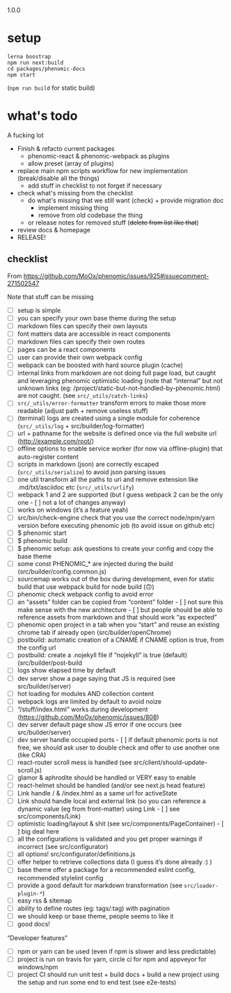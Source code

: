 1.0.0

# setup

```
lerna boostrap
npm run next:build
cd packages/phenomic-docs
npm start
```

(`npm run build` for static build)

# what's todo

A fucking lot

- Finish & refacto current packages
  - phenomic-react & phenomic-webpack as plugins
  - allow preset (array of plugins)
- replace main npm scripts workflow for new implementation (break/disable all the things)
  - add stuff in checklist to not forget if necessary
- check what's missing from the checklist
  - do what's missing that we still want (check) + provide migration doc
    - implement missing thing
    - remove from old codebase the thing
  - or release notes for removed stuff (~~delete from list like that~~)
- review docs & homepage
- RELEASE!

## checklist

From https://github.com/MoOx/phenomic/issues/925#issuecomment-271502547

Note that stuff can be missing

- [ ] setup is simple
- [ ] you can specify your own base theme during the setup
- [ ] markdown files can specify their own layouts
- [ ] font matters data are accessible in react components
- [ ] markdown files can specify their own routes
- [ ] pages can be a react components
- [ ] user can provide their own webpack config
- [ ] webpack can be boosted with hard source plugin (cache)
- [ ] internal links from markdown are not doing full page load, but caught and leveraging phenomic optimistic loading (note that “internal” but not unknown links (eg: /project/static-but-not-handled-by-phenomic.html) are not caught. (see `src/_utils/catch-links`)
- [ ] `src/_utils/error-formatter` transform errors to make those more readable (adjust path + remove useless stuff)
- [ ] (terminal) logs are created using a single module for coherence (`src/_utils/log` + src/builder/log-formatter)
- [ ] url + pathname for the website is defined once via the full website url (http://example.com/root/)
- [ ] offline options to enable service worker (for now via offline-plugin) that auto-register content
- [ ] scripts in markdown (json) are correctly escaped (`src/_utils/serialize`) to avoid json parsing issues
- [ ] one util transform all the paths to uri and remove extension like .md/txt/asciidoc etc (`src/_utils/urlify`)
- [ ] webpack 1 and 2 are supported (but I guess webpack 2 can be the only one - [ ] not a lot of changes anyway)
- [ ] works on windows (it’s a feature yeah)
- [ ] src/bin/check-engine check that you use the correct node/npm/yarn version before executing phenomic job (to avoid issue on github etc)
- [ ] $ phenomic start
- [ ] $ phenomic build
- [ ] $ phenomic setup: ask questions to create your config and copy the base theme
- [ ] some const PHENOMIC_* are injected during the build (src/builder/config.common.js)
- [ ] sourcemap works out of the box during development, even for static build that use webpack build for node build (🙃)
- [ ] phenomic check webpack config to avoid error
- [ ] an “assets” folder can be copied from “content” folder - [ ] not sure this make sense with the new architecture - [ ] but people should be able to reference assets from markdown and that should work “as expected”
- [ ] phenomic open project in a tab when you “start” and reuse an existing chrome tab if already open (src/builder/openChrome)
- [ ] postbuild: automatic creation of a CNAME if CNAME option is true, from the config url
- [ ] postbuild: create a .nojekyll file if “nojekyll” is true (default) (src/builder/post-build
- [ ] logs show elapsed time by default
- [ ] dev server show a page saying that JS is required (see src/builder/server)
- [ ] hot loading for modules AND collection content
- [ ] webpack logs are limited by default to avoid noize
- [ ] “/stuff/index.html” works during development (https://github.com/MoOx/phenomic/issues/808)
- [ ] dev server default page show JS error if one occurs (see src/builder/server)
- [ ] dev server handle occupied ports - [ ] if default phenomic ports is not free, we should ask user to double check and offer to use another one (like CRA)
- [ ] react-router scroll mess is handled (see src/client/should-update-scroll.js)
- [ ] glamor & aphrodite should be handled or VERY easy to enable
- [ ] react-helmet should be handled (and/or see next.js head feature)
- [ ] Link handle / & /index.html as a same url for activeState
- [ ] Link should handle local and external link (so you can reference a dynamic value (eg from front-matter) using Link - [ ] see src/components/Link)
- [ ] optimistic loading/layout & shit (see src/components/PageContainer) - [ ] big deal here
- [ ] all the configurations is validated and you get proper warnings if incorrect (see src/configurator)
- [ ] all options! src/configurator/definitions.js
- [ ] offer helper to retrieve collections data (I guess it’s done already :) )
- [ ] base theme offer a package for a recommended eslint config, recommended stylelint config
- [ ] provide a good default for markdown transformation (see `src/loader-plugin-*`)
- [ ] easy rss & sitemap
- [ ] ability to define routes (eg: tags/:tag) with pagination
- [ ] we should keep or base theme, people seems to like it
- [ ] good docs!

“Developer features”
- [ ] npm or yarn can be used (even if npm is slower and less predictable)
- [ ] project is run on travis for yarn, circle ci for npm and appveyor for windows/npm
- [ ] project CI should run unit test + build docs + build a new project using the setup and run some end to end test (see e2e-tests)
